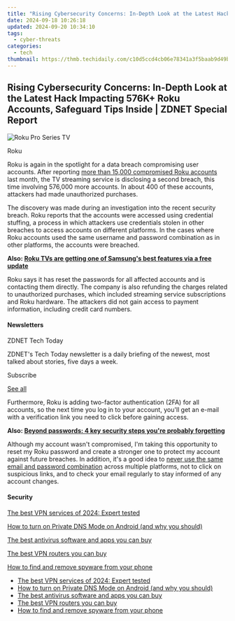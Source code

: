 ```yaml
---
title: "Rising Cybersecurity Concerns: In-Depth Look at the Latest Hack Impacting 576K+ Roku Accounts, Safeguard Tips Inside | ZDNET Special Report"
date: 2024-09-18 10:26:18
updated: 2024-09-20 10:34:10
tags:
  - cyber-threats
categories:
  - tech
thumbnail: https://thmb.techidaily.com/c10d5ccd4cb06e78341a3f5baab9d49b6bafa6bc56839eb08156ddb3e8984bdd.jpg
---
```


## Rising Cybersecurity Concerns: In-Depth Look at the Latest Hack Impacting 576K+ Roku Accounts, Safeguard Tips Inside | ZDNET Special Report

![Roku Pro Series TV](https://www.zdnet.com/a/img/resize/8bf9b631668150b2210e7db1f0be916ebf2ba589/2024/04/09/598754de-5c55-4e01-9fd0-df5e8bd5bb3a/roku1.jpg?auto=webp&width=1280)

Roku

Roku is again in the spotlight for a data breach compromising user accounts. After reporting [more than 15,000 compromised Roku accounts](https://www.zdnet.com/article/over-15000-roku-accounts-were-breached-heres-what-you-need-to-do/) last month, the TV streaming service is disclosing a second breach, this time involving 576,000 more accounts. In about 400 of these accounts, attackers had made unauthorized purchases. 

The discovery was made during an investigation into the recent security breach. Roku reports that the accounts were accessed using credential stuffing, a process in which attackers use credentials stolen in other breaches to access accounts on different platforms. In the cases where Roku accounts used the same username and password combination as in other platforms, the accounts were breached. 

**Also: [Roku TVs are getting one of Samsung's best features via a free update](https://www.zdnet.com/home-and-office/home-entertainment/roku-tvs-are-getting-one-of-samsungs-best-features-via-a-free-update/)**

Roku says it has reset the passwords for all affected accounts and is contacting them directly. The company is also refunding the charges related to unauthorized purchases, which included streaming service subscriptions and Roku hardware. The attackers did not gain access to payment information, including credit card numbers.

#### Newsletters

ZDNET Tech Today

ZDNET's Tech Today newsletter is a daily briefing of the newest, most talked about stories, five days a week.

 Subscribe

[See all](https://www.zdnet.com/newsletters/)

Furthermore, Roku is adding two-factor authentication (2FA) for all accounts, so the next time you log in to your account, you'll get an e-mail with a verification link you need to click before gaining access. 

**Also: [Beyond passwords: 4 key security steps you're probably forgetting](https://www.zdnet.com/article/beyond-passwords-4-key-security-steps-youre-probably-forgetting/)**

Although my account wasn't compromised, I'm taking this opportunity to reset my Roku password and create a stronger one to protect my account against future breaches. In addition, it's a good idea to [never use the same email and password combination](https://www.zdnet.com/article/beyond-passwords-4-key-security-steps-youre-probably-forgetting/) across multiple platforms, not to click on suspicious links, and to check your email regularly to stay informed of any account changes.

#### Security

[The best VPN services of 2024: Expert tested](https://www.zdnet.com/article/best-vpn/ "The best VPN services of 2024: Expert tested")

[How to turn on Private DNS Mode on Android (and why you should)](https://www.zdnet.com/article/how-to-turn-on-private-dns-mode-on-android-and-why-you-should/ "How to turn on Private DNS Mode on Android (and why you should)")

[The best antivirus software and apps you can buy](https://www.zdnet.com/article/best-antivirus/ "The best antivirus software and apps you can buy")

[The best VPN routers you can buy](https://www.zdnet.com/article/best-vpn-router/ "The best VPN routers you can buy")

[How to find and remove spyware from your phone](https://www.zdnet.com/article/how-to-find-and-remove-spyware-from-your-phone/ "How to find and remove spyware from your phone")

* [The best VPN services of 2024: Expert tested](https://www.zdnet.com/article/best-vpn/ "The best VPN services of 2024: Expert tested")
* [How to turn on Private DNS Mode on Android (and why you should)](https://www.zdnet.com/article/how-to-turn-on-private-dns-mode-on-android-and-why-you-should/ "How to turn on Private DNS Mode on Android (and why you should)")
* [The best antivirus software and apps you can buy](https://www.zdnet.com/article/best-antivirus/ "The best antivirus software and apps you can buy")
* [The best VPN routers you can buy](https://www.zdnet.com/article/best-vpn-router/ "The best VPN routers you can buy")
* [How to find and remove spyware from your phone](https://www.zdnet.com/article/how-to-find-and-remove-spyware-from-your-phone/ "How to find and remove spyware from your phone")

<ins class="adsbygoogle"
     style="display:block"
     data-ad-format="autorelaxed"
     data-ad-client="ca-pub-7571918770474297"
     data-ad-slot="1223367746"></ins>



<ins class="adsbygoogle"
     style="display:block"
     data-ad-client="ca-pub-7571918770474297"
     data-ad-slot="8358498916"
     data-ad-format="auto"
     data-full-width-responsive="true"></ins>
